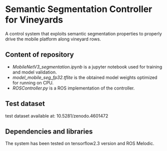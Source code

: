 
# Semantic Segmentation Controller for Vineyards
A control system that exploits semantic segmentation properties to properly drive the mobile platform along vineyard rows.

## Content of repository
- _MobileNetV3\_segmentation.ipynb_ is a jupyter notebook used for training and model validation.
- _model\_mobile\_seg\_fp32.tflite_ is the obtained model weights optimized for running on CPU.
- _ROSController.py_ is a ROS implementation of the controller.


## Test dataset
test dataset available at: 10.5281/zenodo.4601472


## Dependencies and libraries
The system has been tested on tensorflow2.3 version and ROS Melodic.
